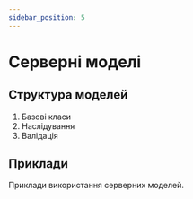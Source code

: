 ```yaml
---
sidebar_position: 5
---
```


# Серверні моделі

## Структура моделей

1. Базові класи
2. Наслідування
3. Валідація

## Приклади

Приклади використання серверних моделей.
